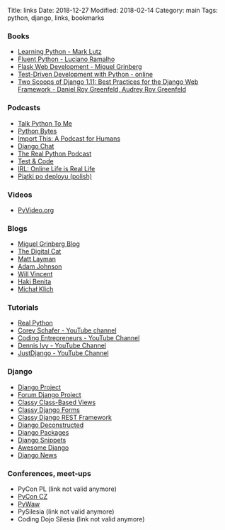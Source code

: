 Title: links
Date: 2018-12-27
Modified: 2018-02-14
Category: main
Tags: python, django, links, bookmarks

### Books

- [Learning Python - Mark Lutz](http://shop.oreilly.com/product/0636920028154.do)
- [Fluent Python - Luciano Ramalho](http://shop.oreilly.com/product/0636920032519.do)
- [Flask Web Development - Miguel Grinberg](http://shop.oreilly.com/product/0636920089056.do)
- [Test-Driven Development with Python - online](http://www.obeythetestinggoat.com/)
- [Two Scoops of Django 1.11: Best Practices for the Django Web Framework - Daniel Roy Greenfeld, Audrey Roy Greenfeld](https://www.roygreenfeld.com/collections/two-scoops-press/products/two-scoops-of-django-1-11)

### Podcasts

- [Talk Python To Me](https://talkpython.fm/)
- [Python Bytes](https://pythonbytes.fm/)
- [Import This: A Podcast for Humans](https://www.kennethreitz.org/import-this/)
- [Django Chat](https://djangochat.com/)
- [The Real Python Podcast](https://realpython.com/podcasts/rpp/)
- [Test & Code](https://testandcode.com/)
- [IRL: Online Life is Real Life](https://irlpodcast.org/)
- [Piątki po deployu (polish)](https://soundcloud.com/user-290159543)

### Videos

- [PyVideo.org](https://pyvideo.org/)

### Blogs

- [Miguel Grinberg Blog](https://blog.miguelgrinberg.com/)
- [The Digital Cat](http://blog.thedigitalcatonline.com/)
- [Matt Layman](https://www.mattlayman.com/)
- [Adam Johnson](https://adamj.eu/tech/)
- [Will Vincent](https://wsvincent.com/)
- [Haki Benita](https://hakibenita.com/)
- [Michał Klich](https://klichx.dev/)

### Tutorials

- [Real Python](https://realpython.com/)
- [Corey Schafer - YouTube channel](https://www.youtube.com/channel/UCCezIgC97PvUuR4_gbFUs5g)
- [Coding Entrepreneurs - YouTube Channel](https://www.youtube.com/channel/UCWEHue8kksIaktO8KTTN_zg)
- [Dennis Ivy - YouTube Channel](https://www.youtube.com/c/dennisivy)
- [JustDjango - YouTube Channel](https://www.youtube.com/channel/UCRM1gWNTDx0SHIqUJygD-kQ)

### Django

- [Django Project](https://www.djangoproject.com/)
- [Forum Django Project](https://forum.djangoproject.com/)
- [Classy Class-Based Views](https://ccbv.co.uk/)
- [Classy Django Forms](https://cdf.9vo.lt/)
- [Classy Django REST Framework](http://www.cdrf.co/)
- [Django Deconstructed](https://djangodeconstructed.com/)
- [Django Packages](https://djangopackages.org/)
- [Django Snippets](https://djangosnippets.org/)
- [Awesome Django](https://github.com/wsvincent/awesome-django)
- [Django News](https://django-news.com/)

### Conferences, meet-ups

- PyCon PL (link not valid anymore)
- [PyCon CZ](https://cz.pycon.org/)
- [PyWaw](http://pywaw.org/)
- PySilesia (link not valid anymore)
- Coding Dojo Silesia (link not valid anymore)
